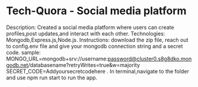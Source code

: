 # Tech-Quora - Social media platform
Description: Created a social media platform where users can create profiles,post updates,and interact with each other.
Technologies: Mongodb,Express.js,Node.js.
Instructions: download the zip file, reach out to config.env file and give your mongodb connection string and a secret code. sample: MONGO_URL=mongodb+srv://username:password@cluster0.s8g8dko.mongodb.net/databasename?retryWrites=true&w=majority SECRET_CODE=Addyoursecretcodehere .  In terminal,navigate to the folder and  use npm run start to run the app.
